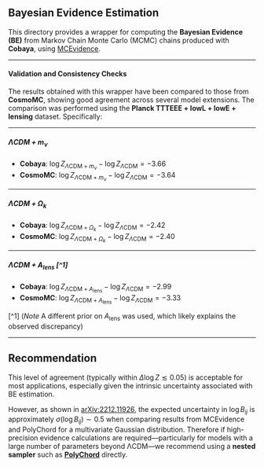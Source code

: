 ## Bayesian Evidence Estimation

This directory provides a wrapper for computing the **Bayesian Evidence (BE)** from Markov Chain Monte Carlo (MCMC) chains produced with **Cobaya**, using [MCEvidence](https://github.com/yabebalFantaye/MCEvidence).

---
#### Validation and Consistency Checks

The results obtained with this wrapper have been compared to those from **CosmoMC**, showing good agreement across several model extensions. The comparison was performed using the **Planck TTTEEE + lowL + lowE + lensing** dataset. Specifically:

---

##### ΛCDM + $m_\nu$
-  **Cobaya**:  $\log Z_{\Lambda\text{CDM}+m_\nu} - \log Z_{\Lambda\text{CDM}} = -3.66$
-  **CosmoMC**:  $\log Z_{\Lambda\text{CDM}+m_\nu} - \log Z_{\Lambda\text{CDM}} = -3.64$
    
---

##### ΛCDM + $\Omega_k$
- **Cobaya**:  $\log Z_{\Lambda\text{CDM}+\Omega_k} - \log Z_{\Lambda\text{CDM}} = -2.42$
- **CosmoMC**:  $\log Z_{\Lambda\text{CDM}+\Omega_k} - \log Z_{\Lambda\text{CDM}} = -2.40$

---

##### ΛCDM + $A_\mathrm{lens}$ [^1]
- **Cobaya**:  $\log Z_{\Lambda\text{CDM}+A_\mathrm{lens}} - \log Z_{\Lambda\text{CDM}} = -2.99$
- **CosmoMC**:  $\log Z_{\Lambda\text{CDM}+A_\mathrm{lens}} - \log Z_{\Lambda\text{CDM}} = -3.33$

[^1] (*Note* A different prior on $A_\mathrm{lens}$ was used, which likely explains the observed discrepancy)

---

## Recommendation

This level of agreement (typically within $\Delta \log Z \lesssim 0.05$) is acceptable for most applications, especially given the intrinsic uncertainty associated with BE estimation. 

However, as shown in [arXiv:2212.11926](https://arxiv.org/pdf/2212.11926.pdf), the expected uncertainty in $\log B_{ij}$ is approximately $\sigma(\log B_{ij}) \sim 0.5$ when comparing results from MCEvidence and PolyChord for a multivariate Gaussian distribution. Therefore if high-precision evidence calculations are required—particularly for models with a large number of parameters beyond ΛCDM—we recommend using a **nested sampler** such as [**PolyChord**](https://github.com/PolyChord/PolyChordLite) directly.
